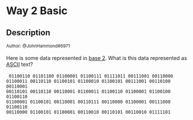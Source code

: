 # Way 2 Basic

## Description

<small>Author: @JohnHammond#6971</small><br><br>Here is some data represented in <a href="https://en.wikipedia.org/wiki/Binary_number">base 2</a>.  What is this data represented as <a href="https://en.wikipedia.org/wiki/ASCII">ASCII</a> text? <br><br> <code> 01100110 01101100 01100001 01100111 01111011 00111001 00110000 01100011 00110110 01100101 01100010 01100101 00111001 00110100 00110001 00110101 00110110 00110001 01100011 01100110 01100001 01100100 01100110 01100001 01100101 00110001 00110111 00110000 01100001 00111000 01100110 00110000 01100101 01100001 00110010 00110101 00110010 01111101 </code>


